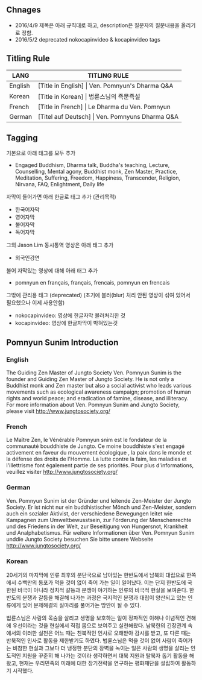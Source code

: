 ## Chnages
* 2016/4/9 제목은 아래 규칙대로 하고, description은 질문자의 질문내용을 올리기로 정함.
* 2016/5/2 deprecated nokocapinvideo & kocapinvideo tags

## Titling Rule

| LANG | TITLING RULE |
| ---- | ------------ |
| English   | [Title in English] \| Ven. Pomnyun's Dharma Q&A |
| Korean    | [Title in Korean] \| 법륜스님의 즉문즉설 |
| French    | [Title in French] \| Le Dharma du Ven. Pomnyun |
| German    | [Titel auf Deutsch] \| Ven. Pomnyuns Dharma Q&A |

## Tagging

기본으로 아래 태그를 모두 추가

* Engaged Buddhism, Dharma talk, Buddha's teaching, Lecture, Counselling, Mental agony, Buddhist monk, Zen Master, Practice, Meditation, Suffering, Freedom, Happiness, Transcender, Religion, Nirvana, FAQ, Enlightment, Daily life


자막이 들어가면 아래 한글로 태그 추가 (관리목적)

* 한국어자막
* 영어자막
* 불어자막
* 독어자막

그외 Jason Lim 동시통역 영상은 아래 태그 추가

* 외국인강연

불어 자막있는 영상에 대해 아래 태그 추가

* pomnyun en français, français, frencais, pomnyun en frencais

그밖에 관리용 태그 (deprecated)
(초기에 블러(blur) 처리 안된 영상이 섞여 있어서 필요했으나 이제 사용안함)

* nokocapinvideo: 영상에 한글자막 블러처리한 것
* kocapinvideo: 영상에 한글자막이 박혀있는것

## Pomnyun Sunim Introduction

### English

The Guiding Zen Master of Jungto Society Ven. Pomnyun Sunim is the founder and Guiding Zen Master of Jungto Society. He is not only a Buddhist monk and Zen master but also a social activist who leads various movements such as ecological awareness campaign; promotion of human rights and world peace; and eradication of famine, disease, and illiteracy. For more information about Ven. Pomnyun Sunim and Jungto Society, please visit http://www.jungtosociety.org/

### French

Le Maître Zen, le Vénérable Pomnyun snim est le fondateur de la communauté bouddhiste de Jungto. Ce moine bouddhiste s'est engagé activement en faveur du mouvement  écologique , la paix dans le monde et la défense des droits de l'Homme. La lutte contre la faim, les maladies et l'illettrisme font également partie de ses priorités. Pour plus d'informations, veuillez visiter http://www.jungtosociety.org/

### German 

Ven. Pomnyun Sunim ist der Gründer und leitende Zen-Meister der Jungto Society. Er ist nicht nur ein buddhistischer Mönch und Zen-Meister, sondern auch ein sozialer Aktivist, der verschiedene Bewegungen leitet wie Kampagnen zum Umweltbewusstsein, zur Förderung der Menschenrechte und des Friedens in der Welt, zur Beseitigung von Hungersnot,  Krankheit und Analphabetismus. Für weitere Informationen über Ven. Pomnyun Sunim unddie Jungto Society besuchen Sie bitte unsere Webseite http://www.jungtosociety.org/

### Korean
20세기의 마지막에 인류 최후의 분단국으로 남아있는 한반도에서 남북의 대립으로 한쪽에서 수백만의 동포가 먹을 것이 없어 죽어 가는 일이 일어났다. 이는 단지 한반도에 국한된 비극이 아니라 정치적 갈등과 분쟁이 야기하는 인류의 비극적 현실을 보여준다. 한반도의 분쟁과 갈등을 해결해 나가는 과정은 국지적인 분쟁과 대립이 양산되고 있는 인류에게 있어 문제해결의 실마리를 풀어가는 방안이 될 수 있다.

법륜스님은 사람의 목숨을 살리고 생명을 보호하는 일이 정파적인 이해나 이념적인 견해에 우선이라는 것을 현실에서 직접 몸으로 보여주고 실천해왔다. 남북한의 긴장관계 속에서의 이러한 실천은 어느 때는 친북적인 인사로 오해받아 감시를 받고, 또 다른 때는 반북적인 인사로 활동을 제한받기도 하였다. 법륜스님은 먹을 것이 없어 사람이 죽어가는 비참한 현실과 그보다 더 냉정한 분단의 장벽을 녹이는 일은 사람의 생명을 살리는 인도적인 지원을 꾸준히 해 나가는 것이라 생각하면서 대북 지원과 탈북자 돕기 활동을 해왔고, 현재는 우리민족의 미래에 대한 장기전략을 연구하는 평화재단을 설립하여 활동하기 시작했다.

